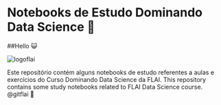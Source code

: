 # Notebooks de Estudo Dominando Data Science 🚀

##Hello 😺

![logoflai](https://user-images.githubusercontent.com/67378434/156087821-493c61d8-1d66-4613-ac35-367056c04a72.jpg)

Este repositório contém alguns notebooks de estudo referentes a aulas e exercícios do Curso Dominando Data Science da FLAI.
This repository contains some study notebooks related to FLAI Data Science course.
@gitflai 🚀


